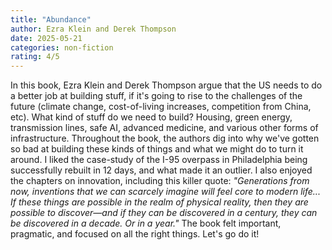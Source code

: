 ```yaml
---
title: "Abundance"
author: Ezra Klein and Derek Thompson
date: 2025-05-21
categories: non-fiction
rating: 4/5
---
```


In this book, Ezra Klein and Derek Thompson argue that the US needs to do a better job at building stuff, if it's going to rise to the challenges of the future (climate change, cost-of-living increases, competition from China, etc). What kind of stuff do we need to build? Housing, green energy, transmission lines, safe AI, advanced medicine, and various other forms of infrastructure. Throughout the book, the authors dig into why we've gotten so bad at building these kinds of things and what we might do to turn it around. I liked the case-study of the I-95 overpass in Philadelphia being successfully rebuilt in 12 days, and what made it an outlier. I also enjoyed the chapters on innovation, including this killer quote: *"Generations from now, inventions that we can scarcely imagine will feel core to modern life... If these things are possible in the realm of physical reality, then they are possible to discover—and if they can be discovered in a century, they can be discovered in a decade. Or in a year."* The book felt important, pragmatic, and focused on all the right things. Let's go do it!


